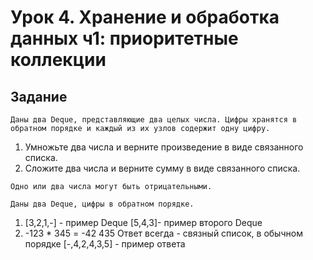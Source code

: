 # Урок 4. Хранение и обработка данных ч1: приоритетные коллекции
## Задание
```Даны два Deque, представляющие два целых числа. Цифры хранятся в обратном порядке и каждый из их узлов содержит одну цифру.```
1. Умножьте два числа и верните произведение в виде связанного списка.
2. Сложите два числа и верните сумму в виде связанного списка. 

```Одно или два числа могут быть отрицательными.```

```Даны два Deque, цифры в обратном порядке.```

1. [3,2,1,-] - пример Deque
[5,4,3]- пример второго Deque
2. -123 * 345 = -42 435
Ответ всегда - связный список, в обычном порядке
[-,4,2,4,3,5] - пример ответа